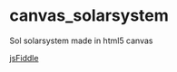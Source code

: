 # canvas_solarsystem
Sol solarsystem made in html5 canvas

<a href="http://jsfiddle.net/Amodari/ajcmhyx0/" target="_blank">jsFiddle</a>
